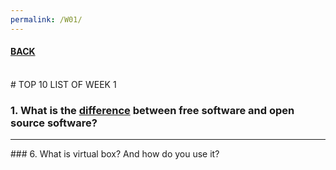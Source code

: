 ```yaml
---
permalink: /W01/
---
```


#### [BACK](../)
<br>
# TOP 10 LIST OF WEEK 1

### 1. What is the [difference](https://opensource.com/article/17/11/open-source-or-free-software) between free software and open source software?
<hr>
### 6. What is virtual box? And how do you use it?
